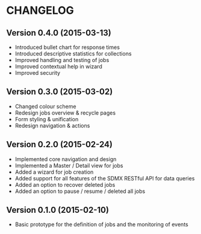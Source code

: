 # CHANGELOG

## Version 0.4.0 (2015-03-13)
- Introduced bullet chart for response times
- Introduced descriptive statistics for collections
- Improved handling and testing of jobs
- Improved contextual help in wizard
- Improved security

## Version 0.3.0 (2015-03-02)
- Changed colour scheme
- Redesign jobs overview & recycle pages
- Form styling & unification
- Redesign navigation & actions

## Version 0.2.0 (2015-02-24)
- Implemented core navigation and design
- Implemented a Master / Detail view for jobs
- Added a wizard for job creation
- Added support for all features of the SDMX RESTful API for data queries
- Added an option to recover deleted jobs
- Added an option to pause / resume / deleted all jobs

## Version 0.1.0 (2015-02-10)
- Basic prototype for the definition of jobs and the monitoring of events
